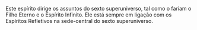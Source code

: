 ﻿Este espírito dirige os assuntos do sexto superuniverso, tal como o fariam o Filho Eterno e o Espírito Infinito. Ele está sempre em ligação com os Espíritos Refletivos na sede-central do sexto superuniverso.